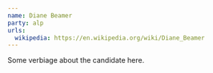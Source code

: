 ```yaml
---
name: Diane Beamer
party: alp
urls:
  wikipedia: https://en.wikipedia.org/wiki/Diane_Beamer
---
```

Some verbiage about the candidate here.
